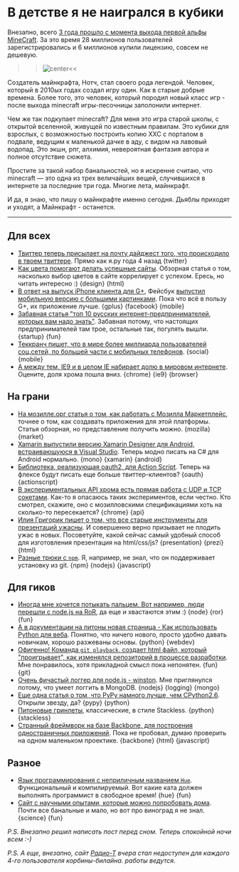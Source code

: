 # В детстве я не наигрался в кубики

Внезапно, всего [3 года прошло с момента выхода первой альфы MineCraft](http://www.minecraftforum.net/news/497-minecraft-turns-3-years-old-today/). За это время 28 миллионов пользователей зарегистрировались и 6 миллионов купили лицензию, совсем не дешевую.

>>![center](http://www.minecraftguide.info/wp-content/uploads/2011/03/anm_minecraft_header.png)<<

Создатель майнкрафта, Нотч, стал своего рода легендой. Человек, который в 2010ых годах создал игру один. Как в старые добрые времена. Более того, это человек, который породил новый класс игр - после выхода minecraft игры-песочницы заполонили интернет.

Чем же так подкупает minecraft? Для меня это игра старой школы, с открытой вселенной, живущей по известным правилам. Это кубики для взрослых, с возможностью построить копию ХХС с порталом в подвале, ведущим к маленькой дачке в аду, с видом на лавовый водопад. Это экшн, рпг, алхимия, невероятная фантазия автора и полное отсутствие сюжета.

Простите за такой набор банальностей, но я искренне считаю, что minecraft — это одна из трех величайших вещей, случившихся в интернете за последние три года. Многие лета, майнкрафт.

И да, я знаю, что пишу о майнкрафте именно сегодня. Дьяблы приходят и уходят, а Майнкрафт - останется.

-----

## Для всех
* [Твиттер теперь присылает на почту дайджест того, что происходило в твоем твиттере](http://techcrunch.com/2012/05/14/twitter-email-digest/). Прямо как я.ру года 4 назад {twitter}
* [Как цвета помогают делать успешные сайты](http://www.1stwebdesigner.com/design/colors-in-web-design-make-websites-successful/). Обзорная статья о том, насколько выбор цветов в сайте коррелирует с успехом. Ересь, но читать интересно :) {design} {html}
* [В ответ на выпуск iPhone клиента для G+](http://techcrunch.com/2012/05/13/with-its-new-google-app-google-finally-gets-it-right/), Фейсбук [выпустил мобильную версию с большими картинками](http://mashable.com/2012/05/14/facebook-mobile-app-photos/). Пока что всё в пользу G+, их приложение лучше. {gplus} {facebook} {mobile}
* [Забавная статья "топ 10 русских интернет-предпринимателей, которых вам надо знать"](http://venturevillage.eu/top-10-russian-internet-entrepreneurs). Забавная потому, что настоящих предпринимателей там трое, остальные так, погулять вышли. {startup} {fun}
* [Теккранч пишет, что в мире более миллиарда пользователей соц.сетей, по большей части с мобильных телефонов](http://techcrunch.com/2012/05/14/itu-there-are-now-over-1-billion-users-of-social-media-worldwide-most-on-mobile/). {social} {mobile}
* [А между тем, IE9 и в целом IE набирает долю в мировом интернете](http://www.webmonkey.com/2012/04/internet-explorer-market-share-surges-as-ie-9-wins-hearts-and-minds/). Оцените, доля хрома пошла вниз. {chrome} {ie9} {browser}

## На грани
* [На мозилле.орг статья о том, как работать с Мозилла Маркетплейс](http://hacks.mozilla.org/2012/05/desktop-apps-with-html5-and-the-mozilla-web-runtime/), точнее о том, как создавать приложения для этой платформы. Статья обзорная, но представление получить можно. {mozilla} {market}
* [Xamarin выпустили версию Xamarin Designer для Android, встраивающуюся в Visual Studio](http://blog.xamarin.com/2012/05/14/xamarin-designer-for-android-available-for-visual-studio-and-monodevelop/). Теперь модно писать на C# для Android нормально. {mono} {xamarin} {android}
* [Библиотека, реализующая oauth2, для Action Script](http://blogs.adobe.com/charles/2012/05/oauth-2-0-library-for-actionscript.html). Теперь на флексе будут писать еще больше твиттер-клиентов? {oauth} {actionscript}
* [В экспериментальных API хрома есть прямая работа с UDP и TCP сокетами](http://blog.alexmaccaw.com/chrome-tcp-udp). Как-то я опасаюсь таких экспериментов, если честно. Кто смотрел, скажите, оно с мозилловскими спецификациями хоть на сколько-то пересекается? {chrome} {api}
* [Илия Григорик пишет о том, что все старые инструменты для презентаций ужасны](http://www.igvita.com/2012/05/14/all-presentation-software-is-broken/). И совершенно верно призывает не плодить ужас в новых. Посоветуйте, какой сейчас самый удобный способ для изготовления презентация на html/css/js? {presentation} {prezi} {html}
* [Разные трюки с `npm`](http://www.devthought.com/2012/02/17/npm-tricks/). Я, например, не знал, что он поддерживает установку из git. {npm} {nodejs} {javascript}

## Для гиков
* [Иногда мне хочется потыкать пальцем. Вот например, люди перешли с node.js на RoR](http://blog.targeterapp.com/post/22984987832/why-we-moved-from-nodejs-to-ror), да еще и хвастаются этим :) {node} {ror} {fun}
* [А в документации на питоны новая страница - Как использовать Python для веба](http://docs.python.org/release/3.1.5/howto/webservers.html). Понятно, что ничего нового, просто удобно давать новичкам, хорошо разжеваны основы. {python} {webdev}
* [Офигенно! Команда `git playback`, создает html файл, который "проигрывает", как изменялся репозиторий в процессе разработки](http://codingfearlessly.com/2012/05/14/git-playback/). Мне понравилось, хотя прикладной смысл пока непонятен. {fun} {git}
* [Очень фичастый логгер для node.js - winston](https://github.com/flatiron/winston). Мне приглянулся потому, что умеет логгить в MongoDB. {nodejs} {logging} {mongo}
* [Еще одна статья о том, что PyPy намного лучше, чем CPython2.6](http://mmopy.com/pypy-worth-it/). Открыли звезду, да? {pypy} {python}
* [Питоновые гринлеты](https://github.com/python-greenlet/greenlet), классические, в стиле Stackless. {python} {stackless}
* [Странный фреймворк на базе Backbone, для построения одностраничных приложений](http://fahad19.github.com/singool/). Пока не пробовал, думаю проверить на одном маленьком проектике. {backbone} {html} {javascript}

## Разное
* [Язык программирования с неприличным названием `Hue`](http://rsms.me/2012/05/14/hue.html). Функциональный и компилируемый. Вот какие ката должен выполнять программист в свободное время! {hue} {fun}
* [Сайт с научными опытами, которые можно попробовать дома](http://www.t2ah.com/). Почти все банальные и мало, но вот про виноград я не знал. {science} {fun}

*P.S. Внезапно решил написать пост перед сном. Теперь спокойной ночи всем :-)*

*P.S. А еще, внезапно, сайт [Радио-Т](http://radio-t.com/) вчера стал недоступен для каждого 4-го пользователя корбины-билайна. работы ведутся.*
